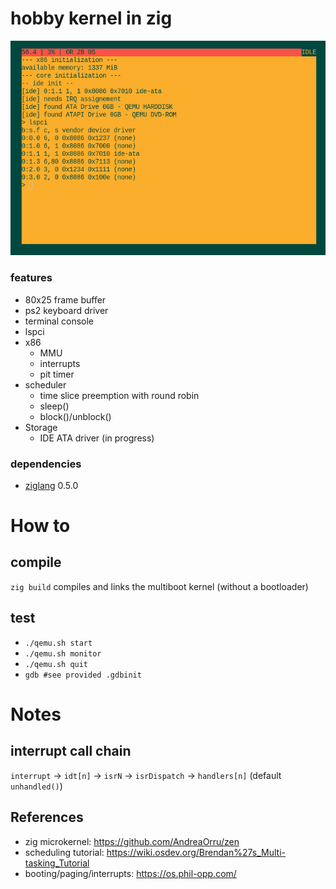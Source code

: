 # hobby kernel in zig

![screenshot](screenshot.png)

### features

 - 80x25 frame buffer
 - ps2 keyboard driver
 - terminal console
 - lspci
 - x86
   - MMU
   - interrupts
   - pit timer
 - scheduler
   - time slice preemption with round robin
   - sleep()
   - block()/unblock()
 - Storage
   - IDE ATA driver (in progress)

### dependencies

  - [ziglang](https://github.com/ziglang/zig) 0.5.0

# How to

## compile

`zig build` compiles and links the multiboot kernel (without a bootloader)

## test

 - `./qemu.sh start`
 - `./qemu.sh monitor`
 - `./qemu.sh quit`
 - `gdb #see provided .gdbinit`

# Notes

## interrupt call chain

`interrupt` -> `idt[n]` -> `isrN` -> `isrDispatch` -> `handlers[n]` (default `unhandled()`)

## References

 - zig microkernel: https://github.com/AndreaOrru/zen
 - scheduling tutorial: https://wiki.osdev.org/Brendan%27s_Multi-tasking_Tutorial
 - booting/paging/interrupts: https://os.phil-opp.com/
